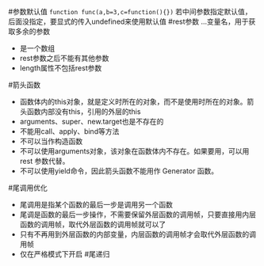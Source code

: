 #参数默认值
`function func(a,b=3,c=function(){})`
若中间参数指定默认值，后面没指定，要显式的传入undefined来使用默认值
#rest参数
...变量名，用于获取多余的参数
* 是一个数组
* rest参数之后不能有其他参数
* length属性不包括rest参数

#箭头函数
* 函数体内的this对象，就是定义时所在的对象，而不是使用时所在的对象。箭头函数内部没有this，引用的外层的this
* arguments、super、new.target也是不存在的
* 不能用call、apply、bind等方法
* 不可以当作构造函数
* 不可以使用arguments对象，该对象在函数体内不存在。如果要用，可以用 rest 参数代替。
* 不可以使用yield命令，因此箭头函数不能用作 Generator 函数。

#尾调用优化
* 尾调用是指某个函数的最后一步是调用另一个函数
* 尾调是函数的最后一步操作，不需要保留外层函数的调用帧，只要直接用内层函数的调用帧，取代外层函数的调用帧就可以了
* 只有不再用到外层函数的内部变量，内层函数的调用帧才会取代外层函数的调用帧
* 仅在严格模式下开启
#尾递归

